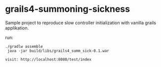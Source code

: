 # grails4-summoning-sickness
Sample project to reproduce slow controller initialization with vanilla grails applikation. 


run:
```
./gradlw assemble
 java -jar build/libs/grails4_summ_sick-0.1.war  

visit: http://localhost:8080/test/index
```
